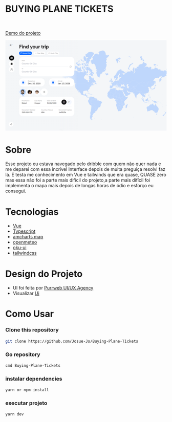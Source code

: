 # BUYING PLANE TICKETS
<br/>

[Demo do projeto](https://buying-plane-ticket.vercel.app)

![image](/public/screenshot.png)
# Sobre

Esse projeto eu estava navegado pelo dribble com quem não quer nada e me deparei com essa incrível Interface depois de muita preguiça resolvi faz lá. E testa me conhecimento em Vue e tailwinds que era quase, QUASE zero mas essa não foi a parte mais difícil do projeto,a parte mais difícil foi implementa o mapa mais depois de longas horas de ódio e esforço eu consegui.   



# Tecnologias

* [Vue](https://vuejs.org)
* [Typescript](https://www.typescriptlang.org)
* [amcharts map](https://www.amcharts.com)
* [openmeteo](https://open-meteo.com)
* [oku-ui](https://oku-ui.com)
* [tailwindcss](https://tailwindcss.com)

# Design do Projeto

* UI foi feita por [Purrweb UI/UX Agency]( https://www.purrweb.com/services/ui-ux/)
* Visualizar [Ui](https://dribbble.com/shots/20871548-Web-Service-For-Buying-Plane-Tickets)



# Como Usar

### Clone this repository
```sh
git clone https://github.com/Josue-Js/Buying-Plane-Tickets
```

### Go repository

```sh 
cmd Buying-Plane-Tickets
```

### instalar dependencies

```sh 
yarn or npm install 
```

### executar projeto

```sh
yarn dev
```
